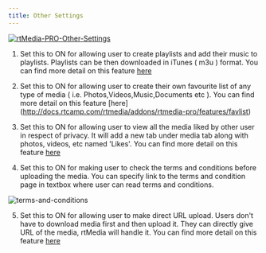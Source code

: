 ```yaml
---
title: Other Settings
---
```


[![rtMedia-PRO-Other-Settings](https://cloud.githubusercontent.com/assets/7771963/6264580/0f55393c-b84b-11e4-8bb5-a3f1fbeed6c1.png)](https://cloud.githubusercontent.com/assets/7771963/6264580/0f55393c-b84b-11e4-8bb5-a3f1fbeed6c1.png)

  1. Set this to ON for allowing user to create playlists and add their music to playlists. Playlists can be then downloaded in iTunes ( m3u ) format. You can find more detail on this feature [here](http://docs.rtcamp.com/rtmedia/addons/rtmedia-pro/features/playlists-audio/)

  2. Set this to ON for allowing user to create their own favourite list of any type of media ( i.e. Photos,Videos,Music,Documents etc ). You can find more detail on this feature [here] (http://docs.rtcamp.com/rtmedia/addons/rtmedia-pro/features/favlist)

  3. Set this to ON for allowing user to view all the media liked by other user in respect of privacy. It will add a new tab under media tab along with photos, videos, etc named 'Likes'. You can find more detail on this feature [here](http://docs.rtcamp.com/rtmedia/addons/rtmedia-pro/features/users-liked-media-page/)

  4. Set this to ON for making user to check the terms and conditions before uploading the media. You can specify link to the terms and condition page in textbox where user can read terms and conditions.

![terms-and-conditions](https://cloud.githubusercontent.com/assets/7771963/6265316/ba40bd1a-b852-11e4-8576-af7d4577d288.png)

  5. Set this to ON for allowing user to make direct URL upload. Users don't have to download media first and then upload it. They can directly give URL of the media, rtMedia will handle it. You can find more detail on this feature [here](http://docs.rtcamp.com/rtmedia/addons/rtmedia-pro/features/direct-url-upload/)


